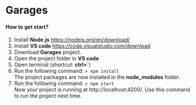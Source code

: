 # Garages

#### How to get start?
1. Install **Node.js** https://nodejs.org/en/download/
2. Install **VS code** https://code.visualstudio.com/download
3. Download **Garages** project.
4. Open the project folder in **VS code** 
5. Open terminal (shortcut: **ctrl+`**)
6. Run the following command: `> npm install`\
The project packages are now installed in the **node_modules** folder. 
7. Run the following command: `> npm start`\
Now your project is running at http://localhost:4200/.
Use this command to run the project next time.

